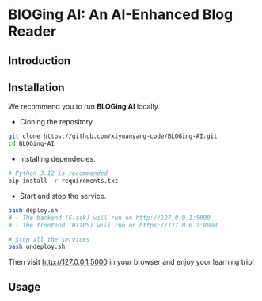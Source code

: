 # BlOGing AI: An AI-Enhanced Blog Reader

## Introduction

<!-- todo add basic info -->

## Installation

We recommend you to run **BLOGing AI** locally.

- Cloning the repository.

```bash
git clone https://github.com/xiyuanyang-code/BLOGing-AI.git
cd BLOGing-AI
```

- Installing dependecies.

```bash
# Python 3.12 is recommended
pip install -r requirements.txt
```

- Start and stop the service.

```bash
bash deploy.sh
# - The backend (Flask) will run on http://127.0.0.1:5000
# - The frontend (HTTPS) will run on https://127.0.0.1:8000

# Stop all the services
bash undeploy.sh
```

Then visit http://127.0.0.1:5000 in your browser and enjoy your learning trip!

## Usage